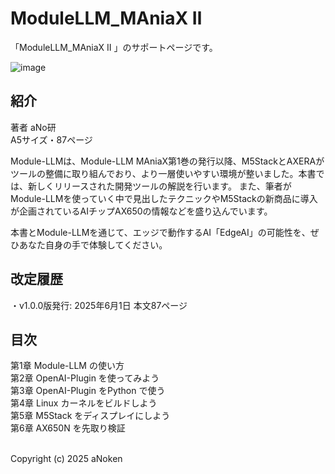 # ModuleLLM_MAniaX Ⅱ

「ModuleLLM_MAniaX Ⅱ 」のサポートページです。<br>

![image](https://github.com/user-attachments/assets/ad730a38-efad-4238-ae96-7fe404b409cf)


## 紹介
著者 aNo研<br>
A5サイズ・87ページ<br>

Module-LLMは、Module-LLM MAniaX第1巻の発行以降、M5StackとAXERAがツールの整備に取り組んでおり、より一層使いやすい環境が整いました。本書では、新しくリリースされた開発ツールの解説を行います。
また、筆者がModule-LLMを使っていく中で見出したテクニックやM5Stackの新商品に導入が企画されているAIチップAX650の情報などを盛り込んでいます。<br>

本書とModule-LLMを通じて、エッジで動作するAI「EdgeAI」の可能性を、ぜひあなた自身の手で体験してください。<br>



## 改定履歴
・v1.0.0版発行: 2025年6月1日 本文87ページ<br>

## 目次<br>
第1章 Module-LLM の使い方<br>
第2章 OpenAI-Plugin を使ってみよう<br>
第3章 OpenAI-Plugin をPython で使う<br>
第4章 Linux カーネルをビルドしよう<br>
第5章 M5Stack をディスプレイにしよう<br>
第6章 AX650N を先取り検証<br>

<br>
Copyright (c) 2025 aNoken<br>

